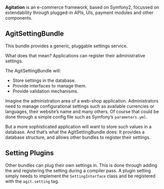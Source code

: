 **Agitation** is an e-commerce framework, based on Symfony2, focussed on
extendability through plugged-in APIs, UIs, payment modules and other
components.

## AgitSettingBundle

This bundle provides a generic, pluggable settings service.

What does that mean? Applications can register their administrative settings.

The AgitSettingBundle will:

- Store settings in the database.
- Provide interfaces to manage them.
- Provide validation mechanisms.

Imagine the administration area of a web-shop application. Administrators
need to manage configurational settings such as available currencies or
languages, their website’s name and many others. Of course that could be
done through a simple config file such as Symfony’s `parameters.yml`.

But a more sophisticated application will want to store such values in a
database. And that’s what the AgitSettingBundle does: It provides a
database structure, and allows other bundles to register their settings.

## Setting Plugins

Other bundles can plug their own settings in. This is done through adding the
 and registering the setting during a compiler pass. A plugin setting
simply needs to implement the `SettingInterface` class and be registered with the
`agit.setting` tag.
